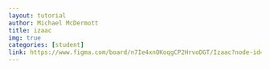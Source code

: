 ```yaml
---
layout: tutorial
author: Michael McDermott
title: izaac
img: true
categories: [student]
link: https://www.figma.com/board/n7Ie4xnOKoqgCP2HrvoDGT/Izaac?node-id=0-1&t=csiUpVUHz1vKs5tl-1
---
```

